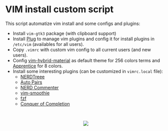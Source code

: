 # VIM install custom script
This script automatize vim install and some configs and plugins:
  * Install `vim-gtk3` package (with clipboard support)
  * Install [Plug](https://github.com/junegunn/vim-plug) to manage vim plugins and config it for install plugins in `/etc/vim` (availables for all users).
  * Copy `.vimrc` with custom vim config to all current users (and new users).
  * Config [vim-hybrid-material](https://github.com/kristijanhusak/vim-hybrid-material) as default theme for 256 colors terms and [Apprentice](https://github.com/romainl/Apprentice) for 8 colors.
  * Install some interesting plugins (can be customized in `vimrc.local` file):
    * [NERDTreee](https://github.com/preservim/nerdtree)
    * [Auto Pairs](https://github.com/jiangmiao/auto-pairs)
	* [NERD Commenter](https://github.com/preservim/nerdcommenter)
	* [vim-smoothie](https://github.com/psliwka/vim-smoothie)
	* [fzf](https://github.com/junegunn/fzf.vim)
	* [Conquer of Completion](https://github.com/neoclide/coc.nvim)
  
  
&nbsp; 
<p align="center"><img src="https://user-images.githubusercontent.com/32820131/81335644-3bc6a100-90a8-11ea-96cb-4097f0a4e620.png"></p>

